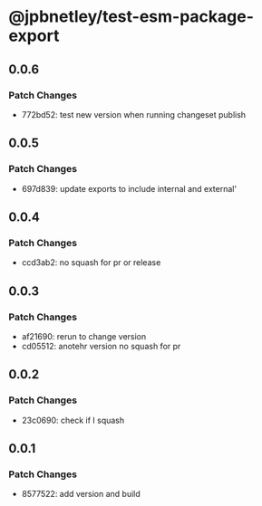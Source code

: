 # @jpbnetley/test-esm-package-export

## 0.0.6

### Patch Changes

- 772bd52: test new version when running changeset publish

## 0.0.5

### Patch Changes

- 697d839: update exports to include internal and external'

## 0.0.4

### Patch Changes

- ccd3ab2: no squash for pr or release

## 0.0.3

### Patch Changes

- af21690: rerun to change version
- cd05512: anotehr version no squash for pr

## 0.0.2

### Patch Changes

- 23c0690: check if I squash

## 0.0.1

### Patch Changes

- 8577522: add version and build

